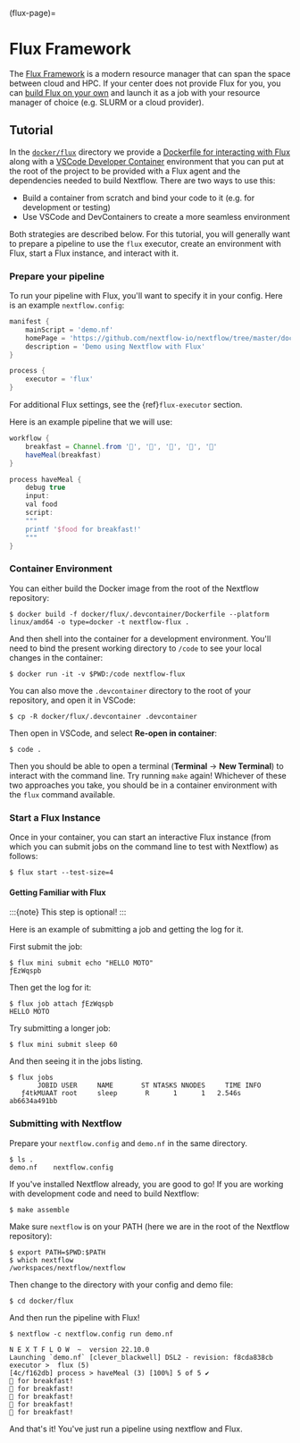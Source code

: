 (flux-page)=

# Flux Framework

The [Flux Framework](https://flux-framework.org/) is a modern resource manager that can span the space between
cloud and HPC. If your center does not provide Flux for you, you can [build Flux on your own](https://flux-framework.readthedocs.io/en/latest/quickstart.html#building-the-code)
and launch it as a job with your resource manager of choice (e.g. SLURM or a cloud provider).

## Tutorial

In the [`docker/flux`](https://github.com/nextflow-io/nextflow/tree/master/docker/flux) directory we provide
a [Dockerfile for interacting with Flux](https://github.com/nextflow-io/nextflow/tree/master/docker/flux/.devcontainer/Dockerfile) along with a [VSCode Developer Container](https://code.visualstudio.com/docs/devcontainers/containers)
environment that you can put at the root of the project to be provided with a Flux agent and the dependencies
needed to build Nextflow. There are two ways to use this:

- Build a container from scratch and bind your code to it (e.g. for development or testing)
- Use VSCode and DevContainers to create a more seamless environment

Both strategies are described below. For this tutorial, you will generally want
to prepare a pipeline to use the `flux` executor, create an environment with Flux, start a Flux instance, and
interact with it.

### Prepare your pipeline

To run your pipeline with Flux, you'll want to specify it in your config. Here is an example
`nextflow.config`:

```groovy
manifest {
    mainScript = 'demo.nf'
    homePage = 'https://github.com/nextflow-io/nextflow/tree/master/docker/flux'
    description = 'Demo using Nextflow with Flux'
}

process {
    executor = 'flux'
}
```

For additional Flux settings, see the {ref}`flux-executor` section.

Here is an example pipeline that we will use:

```groovy
workflow {
    breakfast = Channel.from '🥞️', '🥑️', '🥧️', '🍵️', '🍞️'
    haveMeal(breakfast)
}

process haveMeal {
    debug true
    input:
    val food
    script:
    """
    printf '$food for breakfast!'
    """
}
```

### Container Environment

You can either build the Docker image from the root of the Nextflow repository:

```console
$ docker build -f docker/flux/.devcontainer/Dockerfile --platform linux/amd64 -o type=docker -t nextflow-flux .
```

And then shell into the container for a development environment. You'll need to bind
the present working directory to `/code` to see your local changes in the container:

```console
$ docker run -it -v $PWD:/code nextflow-flux
```

You can also move the `.devcontainer` directory to the root of your repository, and
open it in VSCode:

```console
$ cp -R docker/flux/.devcontainer .devcontainer
```

Then open in VSCode, and select **Re-open in container**:

```console
$ code .
```

Then you should be able to open a terminal (**Terminal** -> **New Terminal**)
to interact with the command line. Try running `make` again!
Whichever of these two approaches you take, you should be in a container
environment with the `flux` command available.

### Start a Flux Instance

Once in your container, you can start an interactive Flux instance (from which you can submit jobs on
the command line to test with Nextflow) as follows:

```console
$ flux start --test-size=4
```

#### Getting Familiar with Flux

:::{note}
This step is optional!
:::

Here is an example of submitting a job and getting the log for it.

First submit the job:

```console
$ flux mini submit echo "HELLO MOTO"
ƒEzWqspb
```

Then get the log for it:

```console
$ flux job attach ƒEzWqspb
HELLO MOTO
```

Try submitting a longer job:

```console
$ flux mini submit sleep 60
```

And then seeing it in the jobs listing.

```console
$ flux jobs
       JOBID USER     NAME       ST NTASKS NNODES     TIME INFO
   ƒ4tkMUAAT root     sleep       R      1      1   2.546s ab6634a491bb
```

### Submitting with Nextflow

Prepare your `nextflow.config` and `demo.nf` in the same directory.

```console
$ ls .
demo.nf    nextflow.config
```

If you've installed Nextflow already, you are good to go! If you are working
with development code and need to build Nextflow:

```console
$ make assemble
```

Make sure `nextflow` is on your PATH (here we are in the root of the Nextflow repository):

```console
$ export PATH=$PWD:$PATH
$ which nextflow
/workspaces/nextflow/nextflow
```

Then change to the directory with your config and demo file:

```console
$ cd docker/flux
```

And then run the pipeline with Flux!

```console
$ nextflow -c nextflow.config run demo.nf

N E X T F L O W  ~  version 22.10.0
Launching `demo.nf` [clever_blackwell] DSL2 - revision: f8cda838cb
executor >  flux (5)
[4c/f162db] process > haveMeal (3) [100%] 5 of 5 ✔
🥞️ for breakfast!
🍞️ for breakfast!
🍵️ for breakfast!
🥑️ for breakfast!
🥧️ for breakfast!
```

And that's it! You've just run a pipeline using nextflow and Flux.
